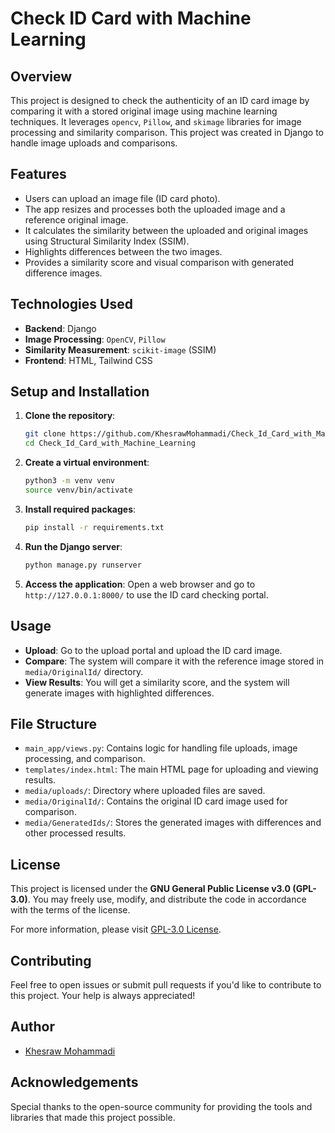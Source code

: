 
# Check ID Card with Machine Learning

## Overview

This project is designed to check the authenticity of an ID card image by comparing it with a stored original image using machine learning techniques. It leverages `opencv`, `Pillow`, and `skimage` libraries for image processing and similarity comparison. This project was created in Django to handle image uploads and comparisons.

## Features

- Users can upload an image file (ID card photo).
- The app resizes and processes both the uploaded image and a reference original image.
- It calculates the similarity between the uploaded and original images using Structural Similarity Index (SSIM).
- Highlights differences between the two images.
- Provides a similarity score and visual comparison with generated difference images.

## Technologies Used

- **Backend**: Django
- **Image Processing**: `OpenCV`, `Pillow`
- **Similarity Measurement**: `scikit-image` (SSIM)
- **Frontend**: HTML, Tailwind CSS

## Setup and Installation

1. **Clone the repository**:
    ```bash
    git clone https://github.com/KhesrawMohammadi/Check_Id_Card_with_Machine_Learning.git
    cd Check_Id_Card_with_Machine_Learning
    ```

2. **Create a virtual environment**:
    ```bash
    python3 -m venv venv
    source venv/bin/activate
    ```

3. **Install required packages**:
    ```bash
    pip install -r requirements.txt
    ```

4. **Run the Django server**:
    ```bash
    python manage.py runserver
    ```

5. **Access the application**:
    Open a web browser and go to `http://127.0.0.1:8000/` to use the ID card checking portal.

## Usage

- **Upload**: Go to the upload portal and upload the ID card image.
- **Compare**: The system will compare it with the reference image stored in `media/OriginalId/` directory.
- **View Results**: You will get a similarity score, and the system will generate images with highlighted differences.

## File Structure

- `main_app/views.py`: Contains logic for handling file uploads, image processing, and comparison.
- `templates/index.html`: The main HTML page for uploading and viewing results.
- `media/uploads/`: Directory where uploaded files are saved.
- `media/OriginalId/`: Contains the original ID card image used for comparison.
- `media/GeneratedIds/`: Stores the generated images with differences and other processed results.

## License

This project is licensed under the **GNU General Public License v3.0 (GPL-3.0)**. You may freely use, modify, and distribute the code in accordance with the terms of the license.

For more information, please visit [GPL-3.0 License](https://www.gnu.org/licenses/gpl-3.0.html).

## Contributing

Feel free to open issues or submit pull requests if you'd like to contribute to this project. Your help is always appreciated!

## Author

- [Khesraw Mohammadi](https://github.com/KhesrawMohammadi)

## Acknowledgements

Special thanks to the open-source community for providing the tools and libraries that made this project possible.
